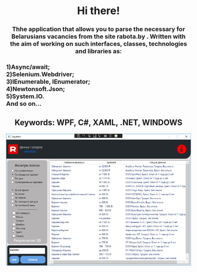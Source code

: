 <h1 align="center">Hi there!</a> 
<h3 align="center">Thhe application that allows you to parse the necessary for Belarusians vacancies from the site rabota.by . Written with the aim of working on such interfaces, classes, technologies and libraries as:</h3><h3> 1)Async/await;<br> 2)Selenium.Webdriver;<br> 3)IEnumerable, IEnumerator;<br> 4)Newtonsoft.Json;<br> 5)System.IO.<br>And so on...</h3>
  <h2 align="center">Keywords: WPF, C#, XAML, .NET, WINDOWS</h2>
<img src="image.jpg" alt="where is the photo???">
